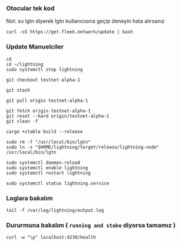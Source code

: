 ### Otocular tek kod
Not: su lgtn diyerek lgtn kullanıcısına geçip deneyin hata alırsanız
```
curl -sS https://get.fleek.network/update | bash
```
### Update Manuelciler

```
cd
cd ~/lightning
sudo systemctl stop lightning
```
```
git checkout testnet-alpha-1
```
```
git stash 
```
```
git pull origin testnet-alpha-1
```
```
git fetch origin testnet-alpha-1
git reset --hard origin/testnet-alpha-1
git clean -f
```
```
cargo +stable build --release
```
```
sudo rm -f "/usr/local/bin/lgtn"
sudo ln -s "$HOME/lightning/target/release/lightning-node" /usr/local/bin/lgtn
```
```
sudo systemctl daemon-reload
sudo systemctl enable lightning
sudo systemctl restart lightning
```
```
sudo systemctl status lightning.service
```
### Loglara bakalım
```
tail -f /var/log/lightning/output.log
```
### Dururmuna bakalım ( `running and stake` diyorsa tamamız )
```
curl -w "\p" localhost:4230/health
```









